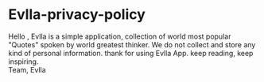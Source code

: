 # Evlla-privacy-policy
Hello ,
Evlla is a simple application, collection of world most popular "Quotes" spoken by world greatest thinker.
We do not collect and store any kind of personal information.
thank for using Evlla App.
keep reading, keep inspiring.  
Team, Evlla
